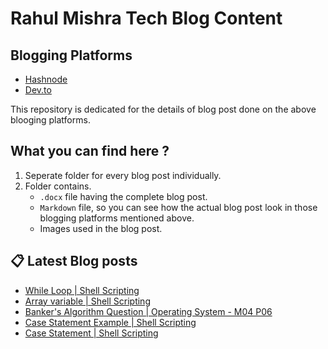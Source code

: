 # Rahul Mishra Tech Blog Content

## Blogging Platforms
- [Hashnode](https://programmingport.hashnode.dev/)
- [Dev.to](https://dev.to/rahulmishra05)

This repository is dedicated for the details of blog post done on the above blooging platforms.

## What you can find here ?
1. Seperate folder for every blog post individually.
2. Folder contains.
    - `.docx` file having the complete blog post.
    - `Markdown` file, so you can see how the actual blog post look in those blogging platforms mentioned above.
    - Images used in the blog post.

## 📋 Latest Blog posts
<!-- BLOG-POST-LIST:START -->
- [While Loop | Shell Scripting](https://dev.to/rahulmishra05/while-loop-shell-scripting-5f9a)
- [Array variable | Shell Scripting](https://dev.to/rahulmishra05/array-variable-shell-scripting-56c3)
- [Banker's Algorithm Question | Operating System - M04 P06](https://dev.to/rahulmishra05/banker-s-algorithm-question-operating-system-m04-p06-3lgj)
- [Case Statement Example | Shell Scripting](https://dev.to/rahulmishra05/case-statement-example-shell-scripting-2gmd)
- [Case Statement | Shell Scripting](https://dev.to/rahulmishra05/case-statement-shell-scripting-2o2a)
<!-- BLOG-POST-LIST:END -->

